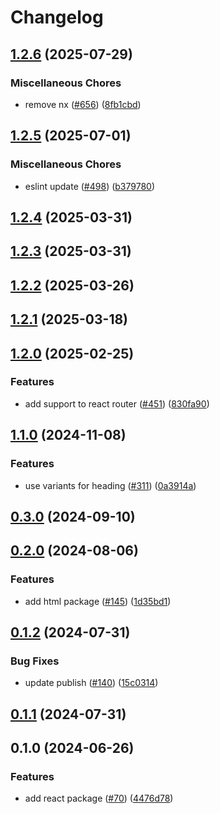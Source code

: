 # Changelog

## [1.2.6](https://github.com/ogcio/govie-ds/compare/eslint-config-v1.2.5...eslint-config-v1.2.6) (2025-07-29)


### Miscellaneous Chores

* remove nx ([#656](https://github.com/ogcio/govie-ds/issues/656)) ([8fb1cbd](https://github.com/ogcio/govie-ds/commit/8fb1cbdc69b1b21d8bb4408837ba334d23303fe3))

## [1.2.5](https://github.com/ogcio/govie-ds/compare/eslint-config-v1.2.4...eslint-config-v1.2.5) (2025-07-01)


### Miscellaneous Chores

* eslint update ([#498](https://github.com/ogcio/govie-ds/issues/498)) ([b379780](https://github.com/ogcio/govie-ds/commit/b37978011efd59e9bee03c4175fe63e3f36b6791))

## [1.2.4](https://github.com/ogcio/govie-ds/compare/eslint-config-v1.2.3...eslint-config-v1.2.4) (2025-03-31)

## [1.2.3](https://github.com/ogcio/govie-ds/compare/eslint-config-v1.2.2...eslint-config-v1.2.3) (2025-03-31)

## [1.2.2](https://github.com/ogcio/govie-ds/compare/eslint-config-v1.2.1...eslint-config-v1.2.2) (2025-03-26)

## [1.2.1](https://github.com/ogcio/govie-ds/compare/eslint-config-v1.2.0...eslint-config-v1.2.1) (2025-03-18)

## [1.2.0](https://github.com/ogcio/govie-ds/compare/eslint-config-v1.1.0...eslint-config-v1.2.0) (2025-02-25)

### Features

- add support to react router ([#451](https://github.com/ogcio/govie-ds/issues/451)) ([830fa90](https://github.com/ogcio/govie-ds/commit/830fa9024af9c0d9d4c32d417748341c972df523))

## [1.1.0](https://github.com/ogcio/govie-ds/compare/eslint-config-v1.0.0...eslint-config-v1.1.0) (2024-11-08)

### Features

- use variants for heading ([#311](https://github.com/ogcio/govie-ds/issues/311)) ([0a3914a](https://github.com/ogcio/govie-ds/commit/0a3914a7e450d9dadef4ca60da36b8b165031a1d))

## [0.3.0](https://github.com/ogcio/govie-ds/compare/@ogcio/design-system-eslint-config-0.2.0...@ogcio/design-system-eslint-config-0.3.0) (2024-09-10)

## [0.2.0](https://github.com/ogcio/govie-ds/compare/@ogcio/design-system-eslint-config-0.1.2...@ogcio/design-system-eslint-config-0.2.0) (2024-08-06)

### Features

- add html package ([#145](https://github.com/ogcio/govie-ds/issues/145)) ([1d35bd1](https://github.com/ogcio/govie-ds/commit/1d35bd17900468863403333f77c855e5d92f3458))

## [0.1.2](https://github.com/ogcio/govie-ds/compare/@ogcio/design-system-eslint-config-0.1.1...@ogcio/design-system-eslint-config-0.1.2) (2024-07-31)

### Bug Fixes

- update publish ([#140](https://github.com/ogcio/govie-ds/issues/140)) ([15c0314](https://github.com/ogcio/govie-ds/commit/15c0314f4e80ddada32da80ae5b9d088612eb256))

## [0.1.1](https://github.com/ogcio/govie-ds/compare/@ogcio/design-system-eslint-config-0.1.0...@ogcio/design-system-eslint-config-0.1.1) (2024-07-31)

## 0.1.0 (2024-06-26)

### Features

- add react package ([#70](https://github.com/ogcio/govie-ds/issues/70)) ([4476d78](https://github.com/ogcio/govie-ds/commit/4476d784b0f2a35fd63293d952ea50c0832ca511))
